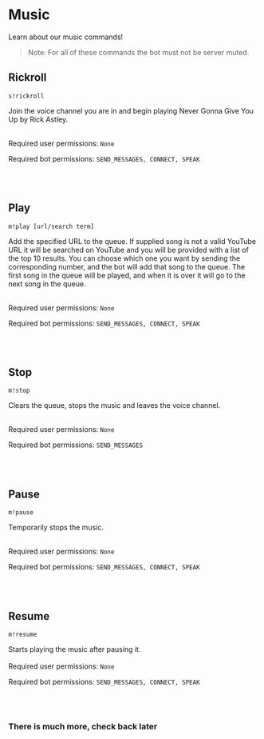 # Music

Learn about our music commands!

> Note: For all of these commands the bot must not be server muted.

## Rickroll

``s!rickroll``

Join the voice channel you are in and begin playing Never Gonna Give You Up by Rick Astley.
<br/><br/>

Required user permissions: ``None``

Required bot permissions: ``SEND_MESSAGES, CONNECT, SPEAK``

<br/><br/>
## Play

``m!play [url/search term]``

Add the specified URL to the queue. If supplied song is not a valid YouTube URL it will be searched on YouTube and you will be provided with a list of the top 10 results. You can choose which one you want by sending the corresponding number, and the bot will add that song to the queue.
The first song in the queue will be played, and when it is over it will go to the next song in the queue.
<br/><br/>

Required user permissions: ``None``

Required bot permissions: ``SEND_MESSAGES, CONNECT, SPEAK``

<br/><br/>
## Stop

``m!stop``

Clears the queue, stops the music and leaves the voice channel.
<br/><br/>

Required user permissions: ``None``

Required bot permissions: ``SEND_MESSAGES``

<br/><br/>
## Pause

``m!pause``

Temporarily stops the music.
<br/><br/>

Required user permissions: ``None``

Required bot permissions: ``SEND_MESSAGES, CONNECT, SPEAK``

<br/><br/>
## Resume

``m!resume``

Starts playing the music after pausing it.
<br/><br/>
Required user permissions: ``None``

Required bot permissions: ``SEND_MESSAGES, CONNECT, SPEAK``

<br/><br/>
### There is much more, check back later
